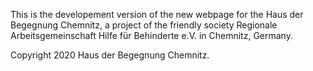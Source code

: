 This is the developement version of the new webpage for the Haus der Begegnung Chemnitz, a project of the friendly society Regionale Arbeitsgemeinschaft Hilfe für Behinderte e.V. in Chemnitz, Germany.

Copyright 2020 Haus der Begegnung Chemnitz.
